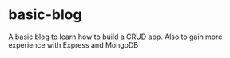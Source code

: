 # basic-blog

A basic blog to learn how to build a CRUD app. Also to gain more experience with Express and MongoDB
